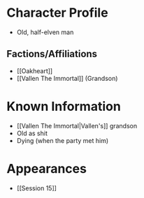 # Character Profile
- Old, half-elven man

## Factions/Affiliations
- [[Oakheart]]
- [[Vallen The Immortal]] (Grandson)

# Known Information
- [[Vallen The Immortal|Vallen's]] grandson
- Old as shit
- Dying (when the party met him)

# Appearances
- [[Session 15]]